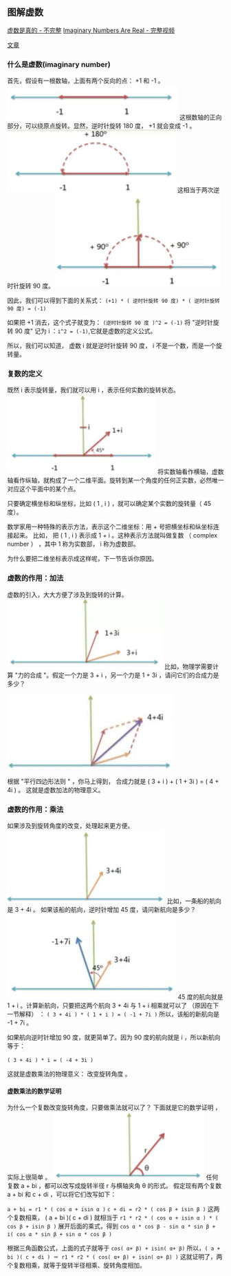 
## 图解虚数

[虚数是真的 - 不完整](https://www.bilibili.com/video/BV1kX4y1u7GJ?p=22)
[Imaginary Numbers Are Real - 完整视频](https://www.bilibili.com/video/av92410608/)

[文章](http://www.welchlabs.com/blog/2016/9/16/imaginary-numbers-are-real-part-13-riemann-surfaces)
### 什么是虚数(imaginary number)
首先，假设有一根数轴，上面有两个反向的点： +1 和 -1 。
![](img/imaginary-number-01.jpg)
这根数轴的正向部分，可以绕原点旋转。显然，逆时针旋转 180 度， +1 就会变成 -1 。
![](img/imaginary-number-02.jpg)
这相当于两次逆时针旋转 90 度。
![](img/imaginary-number-03.jpg)

因此，我们可以得到下面的关系式：
`(+1) * ( 逆时针旋转 90 度) * ( 逆时针旋转 90 度) = (-1)`

如果把 +1 消去，这个式子就变为：
`(逆时针旋转 90 度 )^2 = (-1)`
将 "逆时针旋转 90 度" 记为 i ：`i^2 = (-1)`,它就是虚数的定义公式。

所以，我们可以知道， 虚数 i 就是逆时针旋转 90 度， i 不是一个数，而是一个旋转量。

### 复数的定义
既然 i 表示旋转量，我们就可以用 i ，表示任何实数的旋转状态。
![](img/imaginary-number-04.jpg)
将实数轴看作横轴，虚数轴看作纵轴，就构成了一个二维平面。旋转到某一个角度的任何正实数，必然唯一对应这个平面中的某个点。

只要确定横坐标和纵坐标，比如 ( 1 , i ) ，就可以确定某个实数的旋转量（ 45 度）。

数学家用一种特殊的表示方法，表示这个二维坐标：用 + 号把横坐标和纵坐标连接起来。 
比如， 把 ( 1 , i ) 表示成 1 + i 。这种表示方法就叫做复数 （ complex number ） ，其中 1 称为实数部， i 称为虚数部。

为什么要把二维坐标表示成这样呢，下一节告诉你原因。

### 虚数的作用：加法

虚数的引入，大大方便了涉及到旋转的计算。
![](img/imaginary-number-05.jpg)
比如，物理学需要计算 "力的合成 "。假定一个力是 3 + i ，另一个力是 1 + 3i ，请问它们的合成力是多少？

![](img/imaginary-number-06.jpg)

根据 "平行四边形法则 " ，你马上得到， 合成力就是 ( 3 + i ) + ( 1 + 3i ) = ( 4 + 4i ) 。
这就是虚数加法的物理意义。

### 虚数的作用：乘法
如果涉及到旋转角度的改变，处理起来更方便。
![](img/imaginary-number-07.jpg)
比如，一条船的航向是 3 + 4i 。
如果该船的航向，逆时针增加 45 度，请问新航向是多少？
![](img/imaginary-number-09.jpg)
45 度的航向就是 1 + i 。计算新航向，只要把这两个航向 3 + 4i 与 1 + i 相乘就可以了 （原因在下一节解释） ：
`( 3 + 4i ) * ( 1 + i ) = ( -1 + 7i )`
所以，该船的新航向是 -1 + 7i 。

如果航向逆时针增加 90 度，就更简单了。因为 90 度的航向就是 i ，所以新航向等于：

`( 3 + 4i ) * i = ( -4 + 3i )`

这就是虚数乘法的物理意义： 改变旋转角度 。

#### 虚数乘法的数学证明
为什么一个复数改变旋转角度，只要做乘法就可以了？
下面就是它的数学证明 ，实际上很简单 。
![](img/imaginary-number-08.jpg)
任何复数 a + bi ，都可以改写成旋转半径 r 与横轴夹角 θ 的形式。
假定现有两个复数 a + bi 和 c + di ，可以将它们改写如下：

`a + bi = r1 * ( cos α + isin α )`
`c + di = r2 * ( cos β + isin β )`
这两个复数相乘， ( a + bi )( c + di ) 就相当于
`r1 * r2 * ( cos α + isin α ) * ( cos β + isin β )`
展开后面的乘式，得到
`cos α * cos β - sin α * sin β + i( cos α * sin β + sin α * cos β )`

根据三角函数公式，上面的式子就等于
`cos( α+ β) + isin( α+ β)`
所以，`( a + bi )( c + di ) ＝ r1 * r2 * ( cos( α+ β) + isin( α+ β) )`
这就证明了，两个复数相乘，就等于旋转半径相乘、旋转角度相加。